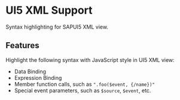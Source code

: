 # UI5 XML Support

Syntax highlighting for SAPUI5 XML view.

## Features

Highlight the following syntax with JavaScript style in UI5 XML view:
- Data Binding
- Expression Binding
- Member function calls, such as `".foo($event, {/name})"`
- Special event parameters, such as `$source`, `$event`, etc.
